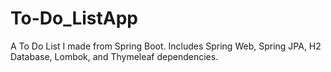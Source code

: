 # To-Do_ListApp

A To Do List I made from Spring Boot. Includes Spring Web, Spring JPA, H2 Database, Lombok, and Thymeleaf dependencies.
